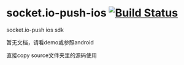 # socket.io-push-ios [![Build Status](https://travis-ci.org/xuduo/socket.io-push-ios.svg?branch=master)](https://travis-ci.org/xuduo/socket.io-push-ios)
socket.io-push ios sdk

暂无文档，请看demo或参照android

直接copy source文件夹里的源码使用
